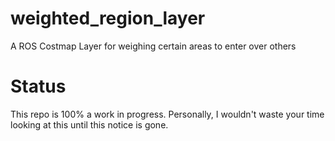 # weighted_region_layer
A ROS Costmap Layer for weighing certain areas to enter over others

# Status

This repo is 100% a work in progress. Personally, I wouldn't waste your time looking at this until this notice is gone.